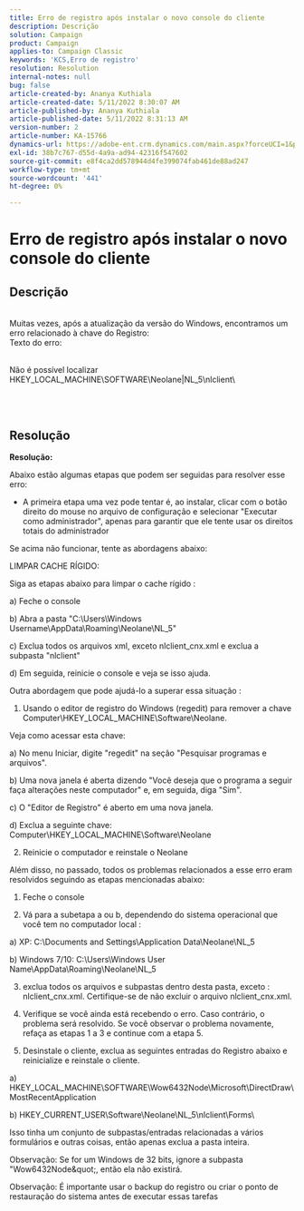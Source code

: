 ```yaml
---
title: Erro de registro após instalar o novo console do cliente
description: Descrição
solution: Campaign
product: Campaign
applies-to: Campaign Classic
keywords: 'KCS,Erro de registro'
resolution: Resolution
internal-notes: null
bug: false
article-created-by: Ananya Kuthiala
article-created-date: 5/11/2022 8:30:07 AM
article-published-by: Ananya Kuthiala
article-published-date: 5/11/2022 8:31:13 AM
version-number: 2
article-number: KA-15766
dynamics-url: https://adobe-ent.crm.dynamics.com/main.aspx?forceUCI=1&pagetype=entityrecord&etn=knowledgearticle&id=e321c08f-04d1-ec11-a7b5-0022480a8e40
exl-id: 38b7c767-d55d-4a9a-ad94-42316f547602
source-git-commit: e8f4ca2dd578944d4fe399074fab461de88ad247
workflow-type: tm+mt
source-wordcount: '441'
ht-degree: 0%

---
```


# Erro de registro após instalar o novo console do cliente

## Descrição

<br>Muitas vezes, após a atualização da versão do Windows, encontramos um erro relacionado à chave do Registro:
<br>Texto do erro:


<br>Não é possível localizar HKEY_LOCAL_MACHINE\SOFTWARE\Neolane|NL_5\nlclient\





<br> <br>

## Resolução

<b>Resolução:</b>


Abaixo estão algumas etapas que podem ser seguidas para resolver esse erro:





- A primeira etapa uma vez pode tentar é, ao instalar, clicar com o botão direito do mouse no arquivo de configuração e selecionar &quot;Executar como administrador&quot;, apenas para garantir que ele tente usar os direitos totais do administrador





Se acima não funcionar, tente as abordagens abaixo:





LIMPAR CACHE RÍGIDO:





Siga as etapas abaixo para limpar o cache rígido :



a) Feche o console

b) Abra a pasta &quot;C:\Users\Windows Username\AppData\Roaming\Neolane\NL_5&quot;

c) Exclua todos os arquivos xml, exceto nlclient_cnx.xml e exclua a subpasta &quot;nlclient&quot;





d) Em seguida, reinicie o console e veja se isso ajuda.







Outra abordagem que pode ajudá-lo a superar essa situação :





1. Usando o editor de registro do Windows (regedit) para remover a chave Computer\HKEY_LOCAL_MACHINE\Software\Neolane.



Veja como acessar esta chave:



a) No menu Iniciar, digite &quot;regedit&quot; na seção &quot;Pesquisar programas e arquivos&quot;.

b) Uma nova janela é aberta dizendo &quot;Você deseja que o programa a seguir faça alterações neste computador&quot; e, em seguida, diga &quot;Sim&quot;.

c) O &quot;Editor de Registro&quot; é aberto em uma nova janela.

d) Exclua a seguinte chave: Computer\HKEY_LOCAL_MACHINE\Software\Neolane







2. Reinicie o computador e reinstale o Neolane







Além disso, no passado, todos os problemas relacionados a esse erro eram resolvidos seguindo as etapas mencionadas abaixo:





1. Feche o console



2. Vá para a subetapa a ou b, dependendo do sistema operacional que você tem no computador local :



a) XP: C:\Documents and Settings\Application Data\Neolane\NL_5



b) Windows 7/10: C:\Users\Windows User Name\AppData\Roaming\Neolane\NL_5



3) exclua todos os arquivos e subpastas dentro desta pasta, exceto :  nlclient_cnx.xml. Certifique-se de não excluir o arquivo nlclient_cnx.xml.



4) Verifique se você ainda está recebendo o erro. Caso contrário, o problema será resolvido. Se você observar o problema novamente, refaça as etapas 1 a 3 e continue com a etapa 5.



5) Desinstale o cliente, exclua as seguintes entradas do Registro abaixo e reinicialize e reinstale o cliente.



a) HKEY_LOCAL_MACHINE\SOFTWARE\Wow6432Node\Microsoft\DirectDraw\MostRecentApplication



b) HKEY_CURRENT_USER\Software\Neolane\NL_5\nlclient\Forms\



Isso tinha um conjunto de subpastas/entradas relacionadas a vários formulários e outras coisas, então apenas exclua a pasta inteira.



Observação: Se for um Windows de 32 bits, ignore a subpasta &quot;Wow6432Node\&quot;, então ela não existirá.







Observação: É importante usar o backup do registro ou criar o ponto de restauração do sistema antes de executar essas tarefas

